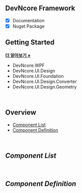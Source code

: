 ## DevNcore Framework

- [x] Documentation
- [x] Nuget Package

## Getting Started

<a href="https://github.com/devncore/devncore"><strong>더 알아보기 »</strong></a>

- DevNcore.WPF
- DevNcore.UI.Design
- DevNcore.UI.Foundation
- DevNcore.UI.Design.Converter
- DevNcore.UI.Design.Geometry

<br />

## Overview
- [Component List](#Component-List)
- [Component Definition](#Component-Definition)
<br/>

## _Component List_

<br/>

## _Component Definition_
